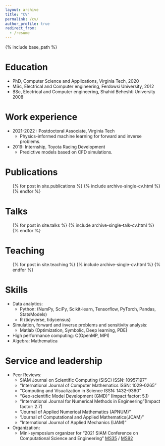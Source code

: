 ```yaml
---
layout: archive
title: "CV"
permalink: /cv/
author_profile: true
redirect_from:
  - /resume
---
```


{% include base_path %}


Education
======
* PhD, Computer Science and Applications, Virginia Tech, 2020
* MSc, Electrical and Computer engineering, Ferdowsi University, 2012
* BSc, Electrical and Computer engineering, Shahid Beheshti University 2008


Work experience
======
* 2021-2022 : Postdoctoral Associate, Virginia Tech
    * Physics-informed machine learning for forward and inverse problems. 
* 2019: Internship, Toyota Racing Development
    * Predictive models based on CFD simulations.

  

Publications
======
  <ul>{% for post in site.publications %}
    {% include archive-single-cv.html %}
  {% endfor %}</ul>
  
Talks
======
  <ul>{% for post in site.talks %}
    {% include archive-single-talk-cv.html %}
  {% endfor %}</ul>
  
Teaching
======
  <ul>{% for post in site.teaching %}
    {% include archive-single-cv.html %}
  {% endfor %}</ul>

Skills
======
* Data analytics: 
    * Python: (NumPy, SciPy, Scikit-learn, Tensorflow, PyTorch, Pandas, StatsModels)
    * R (tidyverse, tidycensus)
* Simulation, forward and inverse problems and sensitivity analysis:
    * Matlab (Optimization, Symbolic, Deep learning, PDE)
* High performance computing: C(OpenMP, MPI)
* Algebra: Mathematica

Service and leadership
======
* Peer Reviews:
    * SIAM Journal on Scientific Computing (SISC) ISSN: 10957197”
    * “International Journal of Computer Mathematics ISSN: 1029-0265”
    * “Computing and Visualization in Science ISSN: 1432-9360”
    * “Geo-scientific Model Development (GMD)” (Impact factor: 5.1)
    * “International Journal for Numerical Methods in Engineering”(Impact factor: 2.7)
    * “Journal of Applied Numerical Mathematics (APNUM)”
    * “Journal of Computational and Applied Mathematics(JCAM)”
    * “International Journal of Applied Mechanics (IJAM)”
* Organization: 
    * Mini-symposium organizer for “2021 SIAM Conference on Computational Science and Engineering” [MS35](https://meetings.siam.org/sess/dsp_programsess.cfm?SESSIONCODE=69955)  / [MS92](https://meetings.siam.org/sess/dsp_programsess.cfm?SESSIONCODE=69956)
